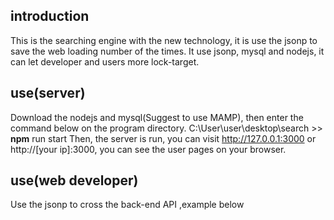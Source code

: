 ## introduction 

This is the searching engine with the new technology, it is use the jsonp to save the web loading number of the times. It use jsonp, mysql and nodejs, it can let developer and users more lock-target. 

## use(server)
Download the nodejs and mysql(Suggest to use MAMP), then enter the command below on the program directory.
C:\User\user\desktop\search >> **npm** run start 
Then, the server is run, you can visit http://127.0.0.1:3000 or http://[your ip]:3000, you can see the user pages on your browser. 

## use(web developer)
Use the jsonp to cross the back-end API ,example below
<script src="http://[**your ip** or **http://127.0.0.1:3000"></script>